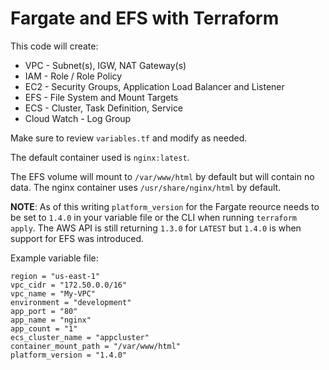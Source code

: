 # Fargate and EFS with Terraform

This code will create:
* VPC - Subnet(s), IGW, NAT Gateway(s)
* IAM - Role / Role Policy
* EC2 - Security Groups, Application Load Balancer and Listener
* EFS - File System and Mount Targets
* ECS - Cluster, Task Definition, Service
* Cloud Watch - Log Group

Make sure to review `variables.tf` and modify as needed.

The default container used is `nginx:latest`.

The EFS volume will mount to `/var/www/html` by default but will contain no data. The nginx container uses `/usr/share/nginx/html` by default.

**NOTE**: As of this writing `platform_version` for the Fargate reource needs to be set to `1.4.0` in your variable file or the CLI when running `terraform apply`. The AWS API is still returning `1.3.0` for `LATEST` but `1.4.0` is when support for EFS was introduced.

Example variable file:
```
region = "us-east-1"
vpc_cidr = "172.50.0.0/16"
vpc_name = "My-VPC"
environment = "development"
app_port = "80"
app_name = "nginx"
app_count = "1"
ecs_cluster_name = "appcluster"
container_mount_path = "/var/www/html"
platform_version = "1.4.0"
```
